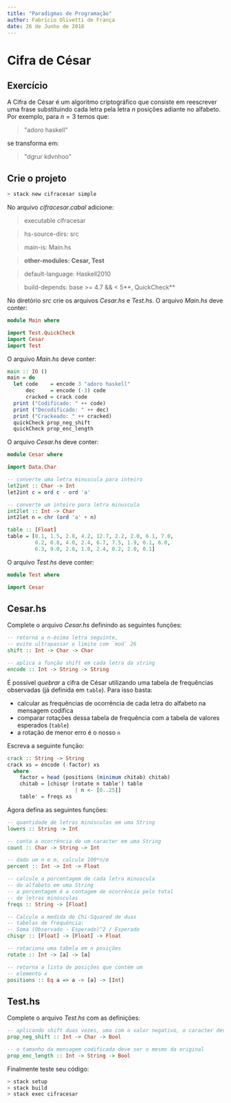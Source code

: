 ```yaml
---
title: "Paradigmas de Programação"
author: Fabrício Olivetti de França
date: 26 de Junho de 2018
---
```


# Cifra de César

## Exercício

A Cifra de César é um algoritmo criptográfico que consiste em reescrever uma frase substituindo cada letra pela letra $n$ posições adiante no alfabeto. Por exemplo, para $n=3$ temos que:

> "adoro haskell"

se transforma em:

> "dgrur kdvnhoo"

## Crie o projeto

```haskell
> stack new cifracesar simple
```

No arquivo *cifracesar.cabal* adicione:

> executable cifracesar

>  hs-source-dirs:      src

>  main-is:             Main.hs

>  **other-modules:       Cesar, Test**

>  default-language:    Haskell2010

>  build-depends:       base >= 4.7 && < 5**, QuickCheck**

No diretório *src* crie os arquivos *Cesar.hs* e *Test.hs*. O arquivo *Main.hs* deve conter:

```haskell
module Main where

import Test.QuickCheck
import Cesar
import Test
```

O arquivo *Main.hs* deve conter:

```haskell
main :: IO ()
main = do
  let code    = encode 3 "adoro haskell"
      dec     = encode (-3) code
      cracked = crack code
  print ("Codificado: " ++ code)
  print ("Decodificado: " ++ dec)
  print ("Crackeado: " ++ cracked)
  quickCheck prop_neg_shift
  quickCheck prop_enc_length

```

O arquivo *Cesar.hs* deve conter:

```haskell
module Cesar where

import Data.Char

-- converte uma letra minuscula para inteiro
let2int :: Char -> Int
let2int c = ord c - ord 'a'

-- converte um inteiro para letra minuscula
int2let :: Int -> Char
int2let n = chr (ord 'a' + n)

table :: [Float]
table = [8.1, 1.5, 2.8, 4.2, 12.7, 2.2, 2.0, 6.1, 7.0,
         0.2, 0.8, 4.0, 2.4, 6.7, 7.5, 1.9, 0.1, 6.0,
         6.3, 9.0, 2.8, 1.0, 2.4, 0.2, 2.0, 0.1]
```

O arquivo *Test.hs* deve conter:

```haskell
module Test where

import Cesar
```

## Cesar.hs

Complete o arquivo *Cesar.hs* definindo as seguintes funções:

```haskell
-- retorna a n-ésima letra seguinte, 
-- evite ultrapassar o limite com `mod` 26
shift :: Int -> Char -> Char

-- aplica a função shift em cada letra da string
encode :: Int -> String -> String
```

É possível *quebrar* a cifra de César utilizando uma tabela de frequências observadas (já definida em `table`). Para isso basta:

- calcular as frequências de ocorrência de cada letra do alfabeto na mensagem codifica
- comparar rotações dessa tabela de frequência com a tabela de valores esperados (`table`)
- a rotação de menor erro é o nosso `n`

Escreva a seguinte função:

```haskell
crack :: String -> String
crack xs = encode (-factor) xs
  where
    factor = head (positions (minimum chitab) chitab)
    chitab = [chisqr (rotate n table') table 
                      | n <- [0..25]]
    table' = freqs xs
```

Agora defina as seguintes funções:

```haskell
-- quantidade de letras minúsculas em uma String
lowers :: String -> Int

-- conta a ocorrência de um caracter em uma String
count :: Char -> String -> Int

-- dado um n e m, calcule 100*n/m
percent :: Int -> Int -> Float

-- calcule a porcentagem de cada letra minuscula
-- do alfabeto em uma String
-- a porcentagem é a contagem de ocorrência pelo total 
-- de letras minúsculas
freqs :: String -> [Float]

-- Calcule a medida de Chi-Squared de duas
-- tabelas de frequência:
-- Soma (Observado - Esperado)^2 / Esperado
chisqr :: [Float] -> [Float] -> Float

-- rotaciona uma tabela em n posições
rotate :: Int -> [a] -> [a]

-- retorna a lista de posições que contém um
-- elemento x
positions :: Eq a => a -> [a] -> [Int]

```

## Test.hs

Complete o arquivo *Test.hs* com as definições:

```haskell
-- aplicando shift duas vezes, uma com o valor negativo, o caracter deve ser o mesmo
prop_neg_shift :: Int -> Char -> Bool

-- o tamanho da mensagem codificada deve ser o mesmo da original
prop_enc_length :: Int -> String -> Bool
```

Finalmente teste seu código:

```haskell
> stack setup
> stack build
> stack exec cifracesar
```
